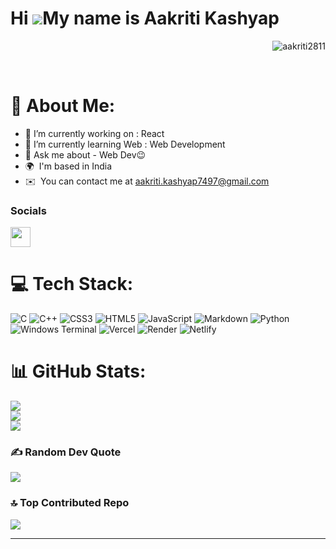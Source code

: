 

Hi ![](https://user-images.githubusercontent.com/18350557/176309783-0785949b-9127-417c-8b55-ab5a4333674e.gif)My name is Aakriti Kashyap 
=======================================================================================================================================
<p align="right"> <img src="https://komarev.com/ghpvc/?username=aakriti2811&label=Profile%20views&color=0e75b6&style=flat" alt="aakriti2811" /> </p>


<br/>

# 💫 About Me:
* 🔭 I’m currently working on : React 
* 🌱 I’m currently learning Web : Web Development
* 💬 Ask me about - Web Dev😉 <br>
* 🌍  I'm based in India
*  ✉️  You can contact me at [aakriti.kashyap7497@gmail.com](mailto:aakriti.kashyap7497@gmail.com)

### Socials
                  
                  
<p align="left">
<a href="https://www.linkedin.com/in/aakriti-kashyap-573667259" target="_blank" rel="noreferrer">
                    <picture>
                    <source media="(prefers-color-scheme: dark)" srcset="https://raw.githubusercontent.com/danielcranney/readme-generator/main/public/icons/socials/linkedin-dark.svg" />
                    <source media="(prefers-color-scheme: light)" srcset="https://raw.githubusercontent.com/danielcranney/readme-generator/main/public/icons/socials/linkedin.svg" />
                    <img src="https://raw.githubusercontent.com/danielcranney/readme-generator/main/public/icons/socials/linkedin.svg" width="32" height="32" />
                    </picture>
                    </a></p>

# 💻 Tech Stack:
![C](https://img.shields.io/badge/c-%2300599C.svg?style=for-the-badge&logo=c&logoColor=white) ![C++](https://img.shields.io/badge/c++-%2300599C.svg?style=for-the-badge&logo=c%2B%2B&logoColor=white) ![CSS3](https://img.shields.io/badge/css3-%231572B6.svg?style=for-the-badge&logo=css3&logoColor=white) ![HTML5](https://img.shields.io/badge/html5-%23E34F26.svg?style=for-the-badge&logo=html5&logoColor=white) ![JavaScript](https://img.shields.io/badge/javascript-%23323330.svg?style=for-the-badge&logo=javascript&logoColor=%23F7DF1E) ![Markdown](https://img.shields.io/badge/markdown-%23000000.svg?style=for-the-badge&logo=markdown&logoColor=white) ![Python](https://img.shields.io/badge/python-3670A0?style=for-the-badge&logo=python&logoColor=ffdd54) ![Windows Terminal](https://img.shields.io/badge/Windows%20Terminal-%234D4D4D.svg?style=for-the-badge&logo=windows-terminal&logoColor=white) ![Vercel](https://img.shields.io/badge/vercel-%23000000.svg?style=for-the-badge&logo=vercel&logoColor=white) ![Render](https://img.shields.io/badge/Render-%46E3B7.svg?style=for-the-badge&logo=render&logoColor=white) ![Netlify](https://img.shields.io/badge/netlify-%23000000.svg?style=for-the-badge&logo=netlify&logoColor=#00C7B7)

# 📊 GitHub Stats:
![](https://github-readme-stats.vercel.app/api?username=Aakriti2811&theme=dark&hide_border=false&include_all_commits=false&count_private=false)<br/>
![](https://github-readme-streak-stats.herokuapp.com/?user=Aakriti2811&theme=dark&hide_border=false)<br/>
![](https://github-readme-stats.vercel.app/api/top-langs/?username=Aakriti2811&theme=dark&hide_border=false&include_all_commits=false&count_private=false&layout=compact)

### ✍️ Random Dev Quote
![](https://quotes-github-readme.vercel.app/api?type=vetical&theme=merko)

### 🔝 Top Contributed Repo
![](https://github-contributor-stats.vercel.app/api?username=Aakriti2811&limit=5&theme=dark&combine_all_yearly_contributions=true)

---

